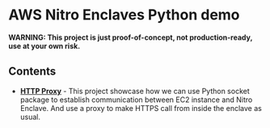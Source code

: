 # AWS Nitro Enclaves Python demo

**WARNING: This project is just proof-of-concept, not production-ready, use at your own risk.**

## Contents

- [**HTTP Proxy**](https://github.com/richardfan1126/nitro-enclave-python-demo/tree/master/http-proxy) - This project showcase how we can use Python socket package to establish communication between EC2 instance and Nitro Enclave. And use a proxy to make HTTPS call from inside the enclave as usual.